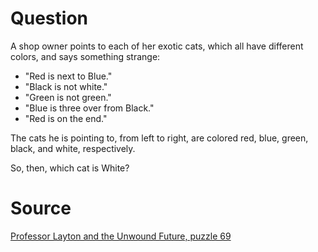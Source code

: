 # Question

A shop owner points to each of her exotic cats, which all have different colors, and says something strange:

- "Red is next to Blue."
- "Black is not white."
- "Green is not green."
- "Blue is three over from Black."
- "Red is on the end."

The cats he is pointing to, from left to right, are colored red, blue, green, black, and white, respectively.

So, then, which cat is White?

# Source
[Professor Layton and the Unwound Future, puzzle 69](https://layton.fandom.com/wiki/Puzzle:Which_One%27s_White%3F)